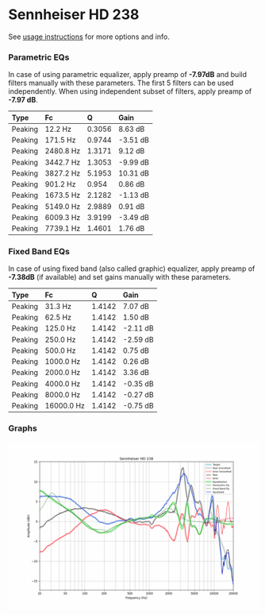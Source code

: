 # Sennheiser HD 238
See [usage instructions](https://github.com/jaakkopasanen/AutoEq#usage) for more options and info.

### Parametric EQs
In case of using parametric equalizer, apply preamp of **-7.97dB** and build filters manually
with these parameters. The first 5 filters can be used independently.
When using independent subset of filters, apply preamp of **-7.97 dB**.

| Type    | Fc        |      Q | Gain     |
|:--------|:----------|:-------|:---------|
| Peaking | 12.2 Hz   | 0.3056 | 8.63 dB  |
| Peaking | 171.5 Hz  | 0.9744 | -3.51 dB |
| Peaking | 2480.8 Hz | 1.3171 | 9.12 dB  |
| Peaking | 3442.7 Hz | 1.3053 | -9.99 dB |
| Peaking | 3827.2 Hz | 5.1953 | 10.31 dB |
| Peaking | 901.2 Hz  | 0.954  | 0.86 dB  |
| Peaking | 1673.5 Hz | 2.1282 | -1.13 dB |
| Peaking | 5149.0 Hz | 2.9889 | 0.91 dB  |
| Peaking | 6009.3 Hz | 3.9199 | -3.49 dB |
| Peaking | 7739.1 Hz | 1.4601 | 1.76 dB  |

### Fixed Band EQs
In case of using fixed band (also called graphic) equalizer, apply preamp of **-7.38dB**
(if available) and set gains manually with these parameters.

| Type    | Fc         |      Q | Gain     |
|:--------|:-----------|:-------|:---------|
| Peaking | 31.3 Hz    | 1.4142 | 7.07 dB  |
| Peaking | 62.5 Hz    | 1.4142 | 1.50 dB  |
| Peaking | 125.0 Hz   | 1.4142 | -2.11 dB |
| Peaking | 250.0 Hz   | 1.4142 | -2.59 dB |
| Peaking | 500.0 Hz   | 1.4142 | 0.75 dB  |
| Peaking | 1000.0 Hz  | 1.4142 | 0.26 dB  |
| Peaking | 2000.0 Hz  | 1.4142 | 3.36 dB  |
| Peaking | 4000.0 Hz  | 1.4142 | -0.35 dB |
| Peaking | 8000.0 Hz  | 1.4142 | -0.27 dB |
| Peaking | 16000.0 Hz | 1.4142 | -0.75 dB |

### Graphs
![](./Sennheiser%20HD%20238.png)